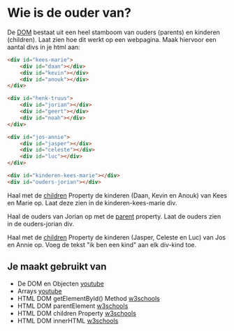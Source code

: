 # Wie is de ouder van?

De [DOM](https://www.w3schools.com/whatis/whatis_htmldom.asp) bestaat uit een heel stamboom van ouders (parents) en kinderen (children). 
Laat zien hoe dit werkt op een webpagina. Maak hiervoor een aantal divs in je html aan:

```html
<div id="kees-marie">
	<div id="daan"></div>
	<div id="kevin"></div>
	<div id="anouk"></div>
</div>

<div id="henk-truus">
	<div id="jorian"></div>
	<div id="geert"></div>
	<div id="noah"></div>
</div>

<div id="jos-annie">
	<div id="jasper"></div>
	<div id="celeste"></div>
	<div id="luc"></div>
</div>

<div id="kinderen-kees-marie"></div>
<div id="ouders-jorian"></div>
```

Haal met de [children](https://www.w3schools.com/jsref/prop_element_children.asp) Property de kinderen (Daan, Kevin en Anouk) van Kees en Marie op. Laat deze zien in de kinderen-kees-marie div.

Haal de ouders van Jorian op met de [parent](https://www.w3schools.com/jsref/prop_node_parentelement.asp) property. Laat de ouders zien in de ouders-jorian div.

Haal met de [children](https://www.w3schools.com/jsref/prop_element_children.asp) Property de kinderen (Jasper, Celeste en Luc) van Jos en Annie op. Voeg de tekst "ik ben een kind" aan elk div-kind toe.

## Je maakt gebruikt van
- De DOM en Objecten [youtube](https://www.youtube.com/watch?v=k81rBKqwDhU)
- Arrays [youtube](https://www.youtube.com/watch?v=Z-l1IAbq3qg)
- HTML DOM getElementById() Method [w3schools](https://www.w3schools.com/jsref/met_document_getelementbyid.asp)
- HTML DOM parentElement [w3schools](https://www.w3schools.com/jsref/prop_node_parentelement.asp)
- HTML DOM children Property [w3schools](https://www.w3schools.com/jsref/prop_element_children.asp)
- HTML DOM innerHTML [w3schools](https://www.w3schools.com/jsref/prop_html_innerhtml.asp)